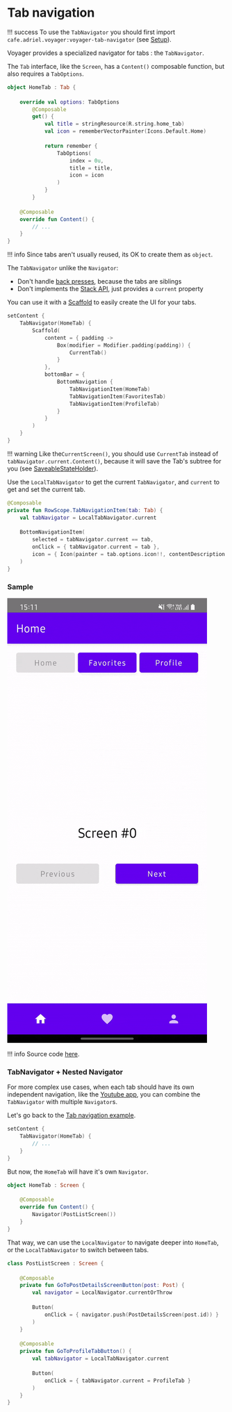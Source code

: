 # Tab navigation

!!! success
    To use the `TabNavigator` you should first import `cafe.adriel.voyager:voyager-tab-navigator` (see [Setup](../setup.md)).

Voyager provides a specialized navigator for tabs : the `TabNavigator`.

The `Tab` interface, like the `Screen`, has a `Content()` composable function, but also requires a `TabOptions`.&#x20;

```kotlin
object HomeTab : Tab {

    override val options: TabOptions
        @Composable
        get() {
            val title = stringResource(R.string.home_tab)
            val icon = rememberVectorPainter(Icons.Default.Home)

            return remember {
                TabOptions(
                    index = 0u,
                    title = title,
                    icon = icon
                )
            }
        }

    @Composable
    override fun Content() {
        // ...
    }
}
```

!!! info
    Since tabs aren't usually reused, its OK to create them as `object`.

The `TabNavigator` unlike the `Navigator`:

* Don't handle [back presses](../back-press.md), because the tabs are siblings
* Don't implements the [Stack API](../stack-api.md), just provides a `current` property

You can use it with a [Scaffold](https://developer.android.com/reference/kotlin/androidx/compose/material/package-summary#Scaffold\(androidx.compose.ui.Modifier,androidx.compose.material.ScaffoldState,kotlin.Function0,kotlin.Function0,kotlin.Function1,kotlin.Function0,androidx.compose.material.FabPosition,kotlin.Boolean,kotlin.Function1,kotlin.Boolean,androidx.compose.ui.graphics.Shape,androidx.compose.ui.unit.Dp,androidx.compose.ui.graphics.Color,androidx.compose.ui.graphics.Color,androidx.compose.ui.graphics.Color,androidx.compose.ui.graphics.Color,androidx.compose.ui.graphics.Color,kotlin.Function1\)) to easily create the UI for your tabs.

```kotlin
setContent {
    TabNavigator(HomeTab) {
        Scaffold(
            content = { padding ->
                Box(modifier = Modifier.padding(padding)) {
                    CurrentTab()
                }
            },
            bottomBar = {
                BottomNavigation {
                    TabNavigationItem(HomeTab)
                    TabNavigationItem(FavoritesTab)
                    TabNavigationItem(ProfileTab)
                }
            }
        )
    }
}
```

!!! warning
    Like the`CurrentScreen()`, you should use `CurrentTab` instead of `tabNavigator.current.Content()`, because it will save the Tab's subtree for you (see [SaveableStateHolder](https://developer.android.com/reference/kotlin/androidx/compose/runtime/saveable/SaveableStateHolder)).

Use the `LocalTabNavigator` to get the current `TabNavigator`, and `current` to get and set the current tab.

```kotlin
@Composable
private fun RowScope.TabNavigationItem(tab: Tab) {
    val tabNavigator = LocalTabNavigator.current

    BottomNavigationItem(
        selected = tabNavigator.current == tab,
        onClick = { tabNavigator.current = tab },
        icon = { Icon(painter = tab.options.icon!!, contentDescription = tab.options.title) }
    )
}
```

### Sample

![](../media/assets/tab-nav.gif)

!!! info
    Source code [here](https://github.com/adrielcafe/voyager/tree/main/samples/android/src/main/java/cafe/adriel/voyager/sample/tabNavigation).

### TabNavigator + Nested Navigator

For more complex use cases, when each tab should have its own independent navigation, like the [Youtube app](https://play.google.com/store/apps/details?id=com.google.android.youtube), you can combine the `TabNavigator` with multiple `Navigator`s.

Let's go back to the [Tab navigation example](tab-navigation.md).

```kotlin
setContent {
    TabNavigator(HomeTab) {
        // ...
    }
}
```

But now, the `HomeTab` will have it's own `Navigator`.

```kotlin
object HomeTab : Screen {

    @Composable
    override fun Content() {
        Navigator(PostListScreen())
    }
}
```

That way, we can use the `LocalNavigator` to navigate deeper into `HomeTab`, or the `LocalTabNavigator` to switch between tabs.

```kotlin
class PostListScreen : Screen {

    @Composable
    private fun GoToPostDetailsScreenButton(post: Post) {
        val navigator = LocalNavigator.currentOrThrow
        
        Button(
            onClick = { navigator.push(PostDetailsScreen(post.id)) }
        )
    }

    @Composable
    private fun GoToProfileTabButton() {
        val tabNavigator = LocalTabNavigator.current

        Button(
            onClick = { tabNavigator.current = ProfileTab }
        )
    }
}
```

